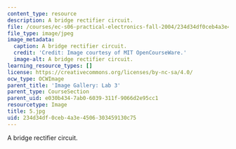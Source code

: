 ```yaml
---
content_type: resource
description: A bridge rectifier circuit.
file: /courses/ec-s06-practical-electronics-fall-2004/234d34df0ceb4a3e4506303459130c75_5.jpg
file_type: image/jpeg
image_metadata:
  caption: A bridge rectifier circuit.
  credit: 'Credit: Image courtesy of MIT OpenCourseWare.'
  image-alt: A bridge rectifier circuit.
learning_resource_types: []
license: https://creativecommons.org/licenses/by-nc-sa/4.0/
ocw_type: OCWImage
parent_title: 'Image Gallery: Lab 3'
parent_type: CourseSection
parent_uid: e030b434-7ab0-6039-311f-9066d2e95cc1
resourcetype: Image
title: 5.jpg
uid: 234d34df-0ceb-4a3e-4506-303459130c75
---
```

A bridge rectifier circuit.